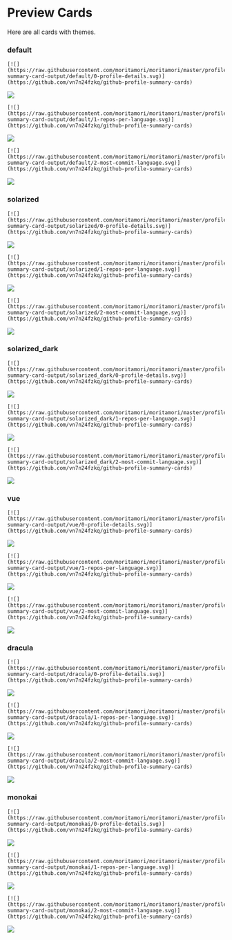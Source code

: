 
# Preview Cards

Here are all cards with themes.


### default


```
[![](https://raw.githubusercontent.com/moritamori/moritamori/master/profile-summary-card-output/default/0-profile-details.svg)](https://github.com/vn7n24fzkq/github-profile-summary-cards)
```
![](https://raw.githubusercontent.com/moritamori/moritamori/master/profile-summary-card-output/default/0-profile-details.svg)


```
[![](https://raw.githubusercontent.com/moritamori/moritamori/master/profile-summary-card-output/default/1-repos-per-language.svg)](https://github.com/vn7n24fzkq/github-profile-summary-cards)
```
![](https://raw.githubusercontent.com/moritamori/moritamori/master/profile-summary-card-output/default/1-repos-per-language.svg)


```
[![](https://raw.githubusercontent.com/moritamori/moritamori/master/profile-summary-card-output/default/2-most-commit-language.svg)](https://github.com/vn7n24fzkq/github-profile-summary-cards)
```
![](https://raw.githubusercontent.com/moritamori/moritamori/master/profile-summary-card-output/default/2-most-commit-language.svg)


### solarized


```
[![](https://raw.githubusercontent.com/moritamori/moritamori/master/profile-summary-card-output/solarized/0-profile-details.svg)](https://github.com/vn7n24fzkq/github-profile-summary-cards)
```
![](https://raw.githubusercontent.com/moritamori/moritamori/master/profile-summary-card-output/solarized/0-profile-details.svg)


```
[![](https://raw.githubusercontent.com/moritamori/moritamori/master/profile-summary-card-output/solarized/1-repos-per-language.svg)](https://github.com/vn7n24fzkq/github-profile-summary-cards)
```
![](https://raw.githubusercontent.com/moritamori/moritamori/master/profile-summary-card-output/solarized/1-repos-per-language.svg)


```
[![](https://raw.githubusercontent.com/moritamori/moritamori/master/profile-summary-card-output/solarized/2-most-commit-language.svg)](https://github.com/vn7n24fzkq/github-profile-summary-cards)
```
![](https://raw.githubusercontent.com/moritamori/moritamori/master/profile-summary-card-output/solarized/2-most-commit-language.svg)


### solarized_dark


```
[![](https://raw.githubusercontent.com/moritamori/moritamori/master/profile-summary-card-output/solarized_dark/0-profile-details.svg)](https://github.com/vn7n24fzkq/github-profile-summary-cards)
```
![](https://raw.githubusercontent.com/moritamori/moritamori/master/profile-summary-card-output/solarized_dark/0-profile-details.svg)


```
[![](https://raw.githubusercontent.com/moritamori/moritamori/master/profile-summary-card-output/solarized_dark/1-repos-per-language.svg)](https://github.com/vn7n24fzkq/github-profile-summary-cards)
```
![](https://raw.githubusercontent.com/moritamori/moritamori/master/profile-summary-card-output/solarized_dark/1-repos-per-language.svg)


```
[![](https://raw.githubusercontent.com/moritamori/moritamori/master/profile-summary-card-output/solarized_dark/2-most-commit-language.svg)](https://github.com/vn7n24fzkq/github-profile-summary-cards)
```
![](https://raw.githubusercontent.com/moritamori/moritamori/master/profile-summary-card-output/solarized_dark/2-most-commit-language.svg)


### vue


```
[![](https://raw.githubusercontent.com/moritamori/moritamori/master/profile-summary-card-output/vue/0-profile-details.svg)](https://github.com/vn7n24fzkq/github-profile-summary-cards)
```
![](https://raw.githubusercontent.com/moritamori/moritamori/master/profile-summary-card-output/vue/0-profile-details.svg)


```
[![](https://raw.githubusercontent.com/moritamori/moritamori/master/profile-summary-card-output/vue/1-repos-per-language.svg)](https://github.com/vn7n24fzkq/github-profile-summary-cards)
```
![](https://raw.githubusercontent.com/moritamori/moritamori/master/profile-summary-card-output/vue/1-repos-per-language.svg)


```
[![](https://raw.githubusercontent.com/moritamori/moritamori/master/profile-summary-card-output/vue/2-most-commit-language.svg)](https://github.com/vn7n24fzkq/github-profile-summary-cards)
```
![](https://raw.githubusercontent.com/moritamori/moritamori/master/profile-summary-card-output/vue/2-most-commit-language.svg)


### dracula


```
[![](https://raw.githubusercontent.com/moritamori/moritamori/master/profile-summary-card-output/dracula/0-profile-details.svg)](https://github.com/vn7n24fzkq/github-profile-summary-cards)
```
![](https://raw.githubusercontent.com/moritamori/moritamori/master/profile-summary-card-output/dracula/0-profile-details.svg)


```
[![](https://raw.githubusercontent.com/moritamori/moritamori/master/profile-summary-card-output/dracula/1-repos-per-language.svg)](https://github.com/vn7n24fzkq/github-profile-summary-cards)
```
![](https://raw.githubusercontent.com/moritamori/moritamori/master/profile-summary-card-output/dracula/1-repos-per-language.svg)


```
[![](https://raw.githubusercontent.com/moritamori/moritamori/master/profile-summary-card-output/dracula/2-most-commit-language.svg)](https://github.com/vn7n24fzkq/github-profile-summary-cards)
```
![](https://raw.githubusercontent.com/moritamori/moritamori/master/profile-summary-card-output/dracula/2-most-commit-language.svg)


### monokai


```
[![](https://raw.githubusercontent.com/moritamori/moritamori/master/profile-summary-card-output/monokai/0-profile-details.svg)](https://github.com/vn7n24fzkq/github-profile-summary-cards)
```
![](https://raw.githubusercontent.com/moritamori/moritamori/master/profile-summary-card-output/monokai/0-profile-details.svg)


```
[![](https://raw.githubusercontent.com/moritamori/moritamori/master/profile-summary-card-output/monokai/1-repos-per-language.svg)](https://github.com/vn7n24fzkq/github-profile-summary-cards)
```
![](https://raw.githubusercontent.com/moritamori/moritamori/master/profile-summary-card-output/monokai/1-repos-per-language.svg)


```
[![](https://raw.githubusercontent.com/moritamori/moritamori/master/profile-summary-card-output/monokai/2-most-commit-language.svg)](https://github.com/vn7n24fzkq/github-profile-summary-cards)
```
![](https://raw.githubusercontent.com/moritamori/moritamori/master/profile-summary-card-output/monokai/2-most-commit-language.svg)

